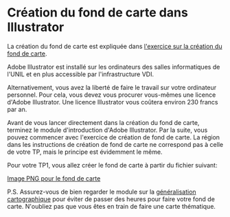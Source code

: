 # Création du fond de carte dans Illustrator

La création du fond de carte est expliquée dans [l'exercice sur la création du fond de carte](/cartosig/23/creation-fond-carte).
 
Adobe Illustrator est installé sur les ordinateurs des salles informatiques de l'UNIL et en plus accessible par l'infrastructure VDI.

Alternativement, vous avez la liberté de faire le travail sur votre ordinateur personnel. Pour cela, vous devez vous procurer vous-mêmes une licence d'Adobe Illustrator. Une licence Illustrator vous coûtera environ 230 francs par an.

Avant de vous lancer directement dans la création du fond de carte, terminez le module d'introduction d'Adobe Illustrator. Par la suite, vous pouvez commencer avec l'exercice de création de fond de carte. La région dans les instructions de création de fond de carte ne correspond pas à celle de votre TP, mais le principe est évidemment le même.

Pour votre TP1, vous allez créer le fond de carte à partir du fichier suivant:

<a download href="assets/italie.png"><i class="far fa-file-pdf"></i> Image PNG pour le fond de carte </a>

P.S. Assurez-vous de bien regarder le module sur la [généralisation cartographique](/cartosig/23/generalisation) pour éviter de passer des heures pour faire votre fond de carte. N'oubliez pas que vous êtes en train de faire une carte thématique.
